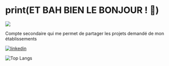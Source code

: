 # print(ET BAH BIEN LE BONJOUR ! 👋)

<img src="https://github.com/christian-nelles/Christian-Nelles/blob/main/Capture%20d'%C3%A9cran%202024-11-18%20114354.png" />

Compte secondaire qui me permet de partager les projets demandé de mon établissements

[![linkedin](https://img.shields.io/badge/linkedin-7465FF?style=for-the-badge&logo=linkedin&logoColor=white)](https://www.linkedin.com/in/christian-nelles-1b89a2338/)

![Top Langs](https://github-readme-stats.vercel.app/api/top-langs/?username=christian-nelles&layout=compact)
